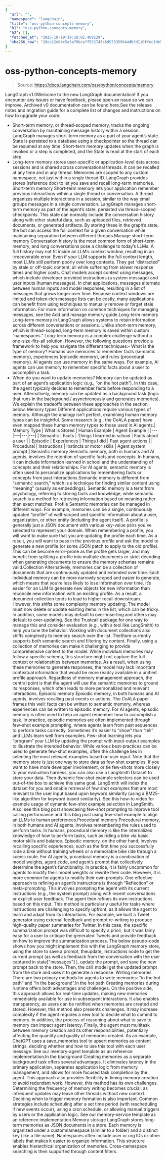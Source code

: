 ```yaml
---
{
  "url": "",
  "namespace": "langchain",
  "title": "oss-python-concepts-memory",
  "h1": "oss-python-concepts-memory",
  "h2": [],
  "fetched_at": "2025-10-19T19:18:02.469129",
  "sha256_raw": "26cc12e94c5a5a70bca7f532743a5d973359644db3d110ffec1de5e34583607a"
}
---
```


# oss-python-concepts-memory

> Source: https://docs.langchain.com/oss/python/concepts/memory

LangGraph v1.0Welcome to the new LangGraph documentation! If you encounter any issues or have feedback, please open an issue so we can improve. Archived v0 documentation can be found here.See the release notes and migration guide for a complete list of changes and instructions on how to upgrade your code.
- Short-term memory, or thread-scoped memory, tracks the ongoing conversation by maintaining message history within a session. LangGraph manages short-term memory as a part of your agent’s state. State is persisted to a database using a checkpointer so the thread can be resumed at any time. Short-term memory updates when the graph is invoked or a step is completed, and the State is read at the start of each step.
- Long-term memory stores user-specific or application-level data across sessions and is shared across conversational threads. It can be recalled at any time and in any thread. Memories are scoped to any custom namespace, not just within a single thread ID. LangGraph provides stores (reference doc) to let you save and recall long-term memories.
Short-term memory
Short-term memory lets your application remember previous interactions within a single thread or conversation. A thread organizes multiple interactions in a session, similar to the way email groups messages in a single conversation. LangGraph manages short-term memory as part of the agent’s state, persisted via thread-scoped checkpoints. This state can normally include the conversation history along with other stateful data, such as uploaded files, retrieved documents, or generated artifacts. By storing these in the graph’s state, the bot can access the full context for a given conversation while maintaining separation between different threads.Manage short-term memory
Conversation history is the most common form of short-term memory, and long conversations pose a challenge to today’s LLMs. A full history may not fit inside an LLM’s context window, resulting in an irrecoverable error. Even if your LLM supports the full context length, most LLMs still perform poorly over long contexts. They get “distracted” by stale or off-topic content, all while suffering from slower response times and higher costs. Chat models accept context using messages, which include developer provided instructions (a system message) and user inputs (human messages). In chat applications, messages alternate between human inputs and model responses, resulting in a list of messages that grows longer over time. Because context windows are limited and token-rich message lists can be costly, many applications can benefit from using techniques to manually remove or forget stale information. For more information on common techniques for managing messages, see the Add and manage memory guide.Long-term memory
Long-term memory in LangGraph allows systems to retain information across different conversations or sessions. Unlike short-term memory, which is thread-scoped, long-term memory is saved within custom “namespaces.” Long-term memory is a complex challenge without a one-size-fits-all solution. However, the following questions provide a framework to help you navigate the different techniques:- What is the type of memory? Humans use memories to remember facts (semantic memory), experiences (episodic memory), and rules (procedural memory). AI agents can use memory in the same ways. For example, AI agents can use memory to remember specific facts about a user to accomplish a task.
- When do you want to update memories? Memory can be updated as part of an agent’s application logic (e.g., “on the hot path”). In this case, the agent typically decides to remember facts before responding to a user. Alternatively, memory can be updated as a background task (logic that runs in the background / asynchronously and generates memories). We explain the tradeoffs between these approaches in the section below.
Memory types
Different applications require various types of memory. Although the analogy isn’t perfect, examining human memory types can be insightful. Some research (e.g., the CoALA paper) have even mapped these human memory types to those used in AI agents.| Memory Type | What is Stored | Human Example | Agent Example |
|---|---|---|---|
| Semantic | Facts | Things I learned in school | Facts about a user |
| Episodic | Experiences | Things I did | Past agent actions |
| Procedural | Instructions | Instincts or motor skills | Agent system prompt |
Semantic memory
Semantic memory, both in humans and AI agents, involves the retention of specific facts and concepts. In humans, it can include information learned in school and the understanding of concepts and their relationships. For AI agents, semantic memory is often used to personalize applications by remembering facts or concepts from past interactions.Semantic memory is different from “semantic search,” which is a technique for finding similar content using “meaning” (usually as embeddings). Semantic memory is a term from psychology, referring to storing facts and knowledge, while semantic search is a method for retrieving information based on meaning rather than exact matches.
Profile
Semantic memories can be managed in different ways. For example, memories can be a single, continuously updated “profile” of well-scoped and specific information about a user, organization, or other entity (including the agent itself). A profile is generally just a JSON document with various key-value pairs you’ve selected to represent your domain. When remembering a profile, you will want to make sure that you are updating the profile each time. As a result, you will want to pass in the previous profile and ask the model to generate a new profile (or some JSON patch to apply to the old profile). This can be become error-prone as the profile gets larger, and may benefit from splitting a profile into multiple documents or strict decoding when generating documents to ensure the memory schemas remains valid.Collection
Alternatively, memories can be a collection of documents that are continuously updated and extended over time. Each individual memory can be more narrowly scoped and easier to generate, which means that you’re less likely to lose information over time. It’s easier for an LLM to generate new objects for new information than reconcile new information with an existing profile. As a result, a document collection tends to lead to higher recall downstream. However, this shifts some complexity memory updating. The model must now delete or update existing items in the list, which can be tricky. In addition, some models may default to over-inserting and others may default to over-updating. See the Trustcall package for one way to manage this and consider evaluation (e.g., with a tool like LangSmith) to help you tune the behavior. Working with document collections also shifts complexity to memory search over the list. TheStore
currently supports both semantic search and filtering by content.
Finally, using a collection of memories can make it challenging to provide comprehensive context to the model. While individual memories may follow a specific schema, this structure might not capture the full context or relationships between memories. As a result, when using these memories to generate responses, the model may lack important contextual information that would be more readily available in a unified profile approach.
Regardless of memory management approach, the central point is that the agent will use the semantic memories to ground its responses, which often leads to more personalized and relevant interactions.
Episodic memory
Episodic memory, in both humans and AI agents, involves recalling past events or actions. The CoALA paper frames this well: facts can be written to semantic memory, whereas experiences can be written to episodic memory. For AI agents, episodic memory is often used to help an agent remember how to accomplish a task. In practice, episodic memories are often implemented through few-shot example prompting, where agents learn from past sequences to perform tasks correctly. Sometimes it’s easier to “show” than “tell” and LLMs learn well from examples. Few-shot learning lets you “program” your LLM by updating the prompt with input-output examples to illustrate the intended behavior. While various best-practices can be used to generate few-shot examples, often the challenge lies in selecting the most relevant examples based on user input. Note that the memory store is just one way to store data as few-shot examples. If you want to have more developer involvement, or tie few-shots more closely to your evaluation harness, you can also use a LangSmith Dataset to store your data. Then dynamic few-shot example selectors can be used out-of-the box to achieve this same goal. LangSmith will index the dataset for you and enable retrieval of few shot examples that are most relevant to the user input based upon keyword similarity (using a BM25-like algorithm for keyword based similarity). See this how-to video for example usage of dynamic few-shot example selection in LangSmith. Also, see this blog post showcasing few-shot prompting to improve tool calling performance and this blog post using few-shot example to align an LLMs to human preferences.Procedural memory
Procedural memory, in both humans and AI agents, involves remembering the rules used to perform tasks. In humans, procedural memory is like the internalized knowledge of how to perform tasks, such as riding a bike via basic motor skills and balance. Episodic memory, on the other hand, involves recalling specific experiences, such as the first time you successfully rode a bike without training wheels or a memorable bike ride through a scenic route. For AI agents, procedural memory is a combination of model weights, agent code, and agent’s prompt that collectively determine the agent’s functionality. In practice, it is fairly uncommon for agents to modify their model weights or rewrite their code. However, it is more common for agents to modify their own prompts. One effective approach to refining an agent’s instructions is through “Reflection” or meta-prompting. This involves prompting the agent with its current instructions (e.g., the system prompt) along with recent conversations or explicit user feedback. The agent then refines its own instructions based on this input. This method is particularly useful for tasks where instructions are challenging to specify upfront, as it allows the agent to learn and adapt from its interactions. For example, we built a Tweet generator using external feedback and prompt re-writing to produce high-quality paper summaries for Twitter. In this case, the specific summarization prompt was difficult to specify a priori, but it was fairly easy for a user to critique the generated Tweets and provide feedback on how to improve the summarization process. The below pseudo-code shows how you might implement this with the LangGraph memory store, using the store to save a prompt, theupdate_instructions
node to get the current prompt (as well as feedback from the conversation with the user captured in state["messages"]
), update the prompt, and save the new prompt back to the store. Then, the call_model
get the updated prompt from the store and uses it to generate a response.
Writing memories
There are two primary methods for agents to write memories: “in the hot path” and “in the background”.In the hot path
Creating memories during runtime offers both advantages and challenges. On the positive side, this approach allows for real-time updates, making new memories immediately available for use in subsequent interactions. It also enables transparency, as users can be notified when memories are created and stored. However, this method also presents challenges. It may increase complexity if the agent requires a new tool to decide what to commit to memory. In addition, the process of reasoning about what to save to memory can impact agent latency. Finally, the agent must multitask between memory creation and its other responsibilities, potentially affecting the quantity and quality of memories created. As an example, ChatGPT uses a save_memories tool to upsert memories as content strings, deciding whether and how to use this tool with each user message. See our memory-agent template as an reference implementation.In the background
Creating memories as a separate background task offers several advantages. It eliminates latency in the primary application, separates application logic from memory management, and allows for more focused task completion by the agent. This approach also provides flexibility in timing memory creation to avoid redundant work. However, this method has its own challenges. Determining the frequency of memory writing becomes crucial, as infrequent updates may leave other threads without new context. Deciding when to trigger memory formation is also important. Common strategies include scheduling after a set time period (with rescheduling if new events occur), using a cron schedule, or allowing manual triggers by users or the application logic. See our memory-service template as an reference implementation.Memory storage
LangGraph stores long-term memories as JSON documents in a store. Each memory is organized under a customnamespace
(similar to a folder) and a distinct key
(like a file name). Namespaces often include user or org IDs or other labels that makes it easier to organize information. This structure enables hierarchical organization of memories. Cross-namespace searching is then supported through content filters.